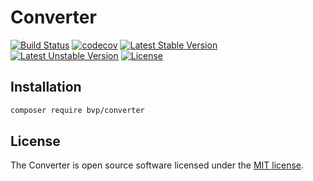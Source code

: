 # Converter

[![Build Status](https://github.com/BoatraceVentureProject/Converter/workflows/Tests/badge.svg)](https://github.com/BoatraceVentureProject/Converter/actions?query=workflow%3Atests)
[![codecov](https://codecov.io/gh/BoatraceVentureProject/Converter/graph/badge.svg?token=A7YKSPM2TW)](https://codecov.io/gh/BoatraceVentureProject/Converter)
[![Latest Stable Version](https://poser.pugx.org/bvp/converter/v/stable)](https://packagist.org/packages/bvp/converter)
[![Latest Unstable Version](https://poser.pugx.org/bvp/converter/v/unstable)](https://packagist.org/packages/bvp/converter)
[![License](https://poser.pugx.org/bvp/converter/license)](https://packagist.org/packages/bvp/converter)

## Installation
```bash
composer require bvp/converter
```

## License
The Converter is open source software licensed under the [MIT license](LICENSE).
